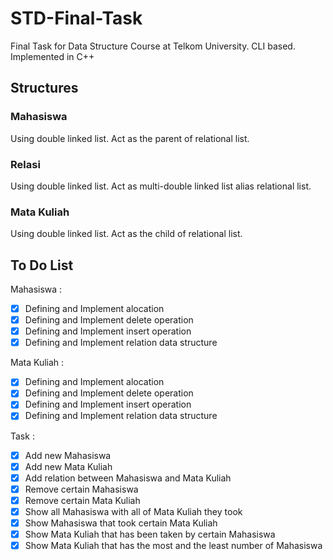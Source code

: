 # STD-Final-Task
Final Task for Data Structure Course at Telkom University.
CLI based. 
Implemented in C++

## Structures
### Mahasiswa
Using double linked list.
Act as the parent of relational list.

### Relasi
Using double linked list.
Act as multi-double linked list alias relational list.

### Mata Kuliah
Using double linked list.
Act as the child of relational list.

## To Do List

Mahasiswa :

* [x] Defining and Implement alocation
* [x] Defining and Implement delete operation
* [x] Defining and Implement insert operation
* [x] Defining and Implement relation data structure

Mata Kuliah :

* [x] Defining and Implement alocation
* [x] Defining and Implement delete operation
* [x] Defining and Implement insert operation
* [x] Defining and Implement relation data structure

Task :

* [x] Add new Mahasiswa
* [x] Add new Mata Kuliah
* [x] Add relation between Mahasiswa and Mata Kuliah
* [x] Remove certain Mahasiswa
* [x] Remove certain Mata Kuliah
* [x] Show all Mahasiswa with all of Mata Kuliah they took
* [x] Show Mahasiswa that took certain Mata Kuliah
* [x] Show Mata Kuliah that has been taken by certain Mahasiswa
* [x] Show Mata Kuliah that has the most and the least number of Mahasiswa
